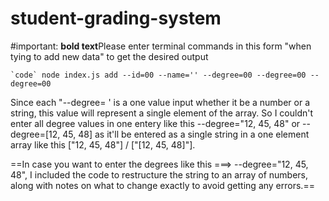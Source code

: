 # student-grading-system

#important:
**bold text**Please enter terminal commands in this form "when tying to add new data" to get the desired output

	`code` node index.js add --id=00 --name='' --degree=00 --degree=00 --degree=00 
 
Since each "--degree= ' is a one value input whether it be  a number or a string, this value will represent a single element of the array.
So I couldn't enter all degree values in one entery like this --degree="12, 45, 48" or --degree=[12, 45, 48] as it'll be entered as a single string in a one element array like this ["12, 45, 48"] / ["[12, 45, 48]"].


==In case you want to enter the degrees like this ===> --degree="12, 45, 48", 
I included the code to restructure the string to an array of numbers, along with notes on what to change exactly to avoid getting any errors.==

